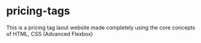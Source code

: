 # pricing-tags
This is a pricing tag laout website made completely using the core concepts of HTML, CSS (Advanced Flexbox)
